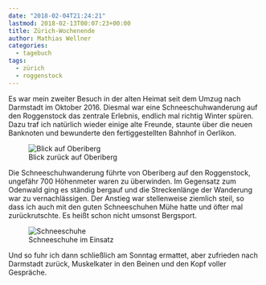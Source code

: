 ```yaml
---
date: "2018-02-04T21:24:21"
lastmod: 2018-02-13T00:07:23+00:00
title: Zürich-Wochenende
author: Mathias Wellner
categories:
  - tagebuch
tags:
  - zürich
  - roggenstock  
---
```

Es war mein zweiter Besuch in der alten Heimat seit dem Umzug nach Darmstadt im Oktober 2016. Diesmal war eine Schneeschuhwanderung auf den Roggenstock das zentrale Erlebnis, endlich mal richtig Winter spüren. Dazu traf ich natürlich wieder einige alte Freunde, staunte über die neuen Banknoten und bewunderte den fertiggestellten Bahnhof in Oerlikon. 

<!--more-->

<figure>
  <img sizes="100vw" srcset="https://farm5.staticflickr.com/4676/39393564394_a84d092ca0_n.jpg 320w, https://farm5.staticflickr.com/4676/39393564394_a84d092ca0_z.jpg 640w, https://farm5.staticflickr.com/4676/39393564394_a84d092ca0_c.jpg 800w, https://farm5.staticflickr.com/4676/39393564394_40dc6ac40d_h.jpg 1600w, https://farm5.staticflickr.com/4676/39393564394_543208d3e8_k.jpg 2048w" src="https://farm5.staticflickr.com/4676/39393564394_a84d092ca0_b.jpg" alt="Blick auf Oberiberg">
  <figcaption>Blick zurück auf Oberiberg</figcaption>
</figure>

Die Schneeschuhwanderung führte von Oberiberg auf den Roggenstock, ungefähr 700 Höhenmeter waren zu überwinden. Im Gegensatz zum Odenwald ging es ständig bergauf und die Streckenlänge der Wanderung war zu vernachlässigen. Der Anstieg war stellenweise ziemlich steil, so dass ich auch mit den guten Schneeschuhen Mühe hatte und öfter mal zurückrutschte. Es heißt schon nicht umsonst Bergsport. 

<figure>
  <img sizes="100vw" srcset="https://farm5.staticflickr.com/4613/39393567424_71a2092f35_n.jpg 320w, https://farm5.staticflickr.com/4613/39393567424_71a2092f35_z.jpg 640w, https://farm5.staticflickr.com/4613/39393567424_71a2092f35_c.jpg 800w, https://farm5.staticflickr.com/4613/39393567424_ac1a9845ec_h.jpg 1600w, https://farm5.staticflickr.com/4613/39393567424_870f0b9963_k.jpg 2048w" src="https://farm5.staticflickr.com/4613/39393567424_71a2092f35_b.jpg" alt="Schneeschuhe">
  <figcaption>Schneeschuhe im Einsatz</figcaption>
</figure>

Und so fuhr ich dann schließlich am Sonntag ermattet, aber zufrieden nach Darmstadt zurück, Muskelkater in den Beinen und den Kopf voller Gespräche. 